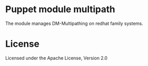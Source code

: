 Puppet module multipath
=======================

The module manages DM-Multipathing on redhat family systems.

# License
Licensed under the Apache License, Version 2.0
